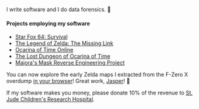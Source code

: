 I write software and I do data forensics. 🔎

#### Projects employing my software
* [Star Fox 64: Survival](https://www.youtube.com/watch?v=TzqfstBv71I)
* [The Legend of Zelda: The Missing Link](https://www.youtube.com/watch?v=n6hdlxgDixE)
* [Ocarina of Time Online](https://www.youtube.com/watch?v=ENNwG4MARgU)
* [The Lost Dungeon of Ocarina of Time](https://www.youtube.com/watch?v=L5AjSd_KyC8)
* [Majora's Mask Reverse Engineering Project](https://github.com/zeldaret/mm)
<!--* [F-Zero X overdump compilation](https://www.youtube.com/watch?v=L3FfqV3Xxhc)-->

You can now explore the early Zelda maps I extracted from the F-Zero X overdump [in your browser](https://noclip.website/#zelview_beta/91;ShareData=AJr/YT^[Z*9P,LIUV-0cWPE-]6JDKJUX&9KUQ/_~WOs$?911S*8:\(HCUH$5t=a)! Great work, [Jasper](https://github.com/magcius)! 🎉

If my software makes you money, please donate 10% of the revenue to [St. Jude Children's Research Hospital](https://www.stjude.org/donate/donate-to-st-jude.html).

<!--
**z64me/z64me** is a ✨ _special_ ✨ repository because its `README.md` (this file) appears on your GitHub profile.

Here are some ideas to get you started:

- 🔭 I’m currently working on ...
- 🌱 I’m currently learning ...
- 👯 I’m looking to collaborate on ...
- 🤔 I’m looking for help with ...
- 💬 Ask me about ...
- 📫 How to reach me: ...
- 😄 Pronouns: ...
- ⚡ Fun fact: ...
-->
